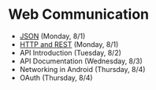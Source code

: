 # Web Communication

- [JSON](https://github.com/ga-adi-nyc/Course-Materials/tree/master/lessons/web-communication/json-lesson) (Monday, 8/1)
- [HTTP and REST](https://github.com/ga-adi-nyc/Course-Materials/tree/master/lessons/web-communication/http-rest-lesson) (Monday, 8/1)
- API Introduction (Tuesday, 8/2)
- API Documentation (Wednesday, 8/3)
- Networking in Android (Thursday, 8/4)
- OAuth (Thursday, 8/4)
